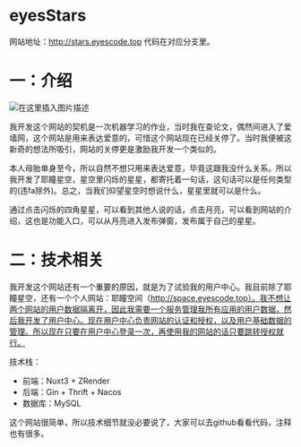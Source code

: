 # eyesStars

网站地址：http://stars.eyescode.top
代码在对应分支里。

# 一：介绍
![在这里插入图片描述](https://img-blog.csdnimg.cn/2df93cd93b6b4521a1913f79ee293037.png)

我开发这个网站的契机是一次机器学习的作业，当时我在查论文，偶然间进入了爱墙网，这个网站是用来表达爱意的，可惜这个网站现在已经关停了。当时我便被这新奇的想法所吸引，网站的关停更是激励我开发一个类似的。

本人母胎单身至今，所以自然不想只用来表达爱意，毕竟这跟我没什么关系。所以我开发了耶瞳星空，星空里闪烁的星星，都寄托着一句话，这句话可以是任何类型的(违fa除外)。总之，当我们仰望星空时想说什么，星星里就可以是什么。

通过点击闪烁的四角星星，可以看到其他人说的话，点击月亮，可以看到网站的介绍，这也是功能入口，可以从月亮进入发布弹窗，发布属于自己的星星。

# 二：技术相关
我开发这个网站还有一个重要的原因，就是为了试验我的用户中心。我目前除了耶瞳星空，还有一个个人网站：耶瞳空间（http://space.eyescode.top）。我不想让两个网站的用户数据隔离开，因此我需要一个服务管理我所有应用的用户数据，然后我开发了用户中心。现在用户中心负责网站的认证和授权，以及用户基础数据的管理。所以现在只要在用户中心登录一次，再使用我的网站的话只要跳转授权就行。

技术栈：
+ 前端：Nuxt3 + ZRender
+ 后端：Gin + Thrift + Nacos
+ 数据库：MySQL

这个网站很简单，所以技术细节就没必要说了，大家可以去github看看代码，注释也有很多。